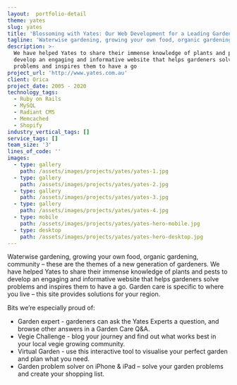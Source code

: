 ```yaml
---
layout:  portfolio-detail
theme: yates
slug: yates
title: 'Blossoming with Yates: Our Web Development for a Leading Garden Care Brand'
tagline: 'Waterwise gardening, growing your own food, organic gardening, community'
description: >-
  We have helped Yates to share their immense knowledge of plants and pests to
  develop an engaging and informative website that helps gardeners solve
  problems and inspires them to have a go
project_url: 'http://www.yates.com.au'
client: Orica
project_date: 2005 - 2020
technology_tags:
  - Ruby on Rails
  - MySQL
  - Radiant CMS
  - Memcached
  - Shopify
industry_vertical_tags: []
service_tags: []
team_size: '3'
lines_of_code: ''
images:
  - type: gallery
    path: /assets/images/projects/yates/yates-1.jpg
  - type: gallery
    path: /assets/images/projects/yates/yates-2.jpg
  - type: gallery
    path: /assets/images/projects/yates/yates-3.jpg
  - type: gallery
    path: /assets/images/projects/yates/yates-4.jpg
  - type: mobile
    path: /assets/images/projects/yates/yates-hero-mobile.jpg
  - type: desktop
    path: /assets/images/projects/yates/yates-hero-desktop.jpg
---
```


Waterwise gardening, growing your own food, organic gardening, community – these are the themes of a new generation of gardeners. We have helped Yates to share their immense knowledge of plants and pests to develop an engaging and informative website that helps gardeners solve problems and inspires them to have a go. Garden care is specific to where you live – this site provides solutions for your region.

Bits we’re especially proud of:

* Garden expert - gardeners can ask the Yates Experts a question, and browse other answers in a Garden Care Q\&A.
* Vegie Challenge - blog your journey and find out what works best in your local vegie growing community.
* Virtual Garden - use this interactive tool to visualise your perfect garden and plan what you need.
* Garden problem solver on iPhone & iPad – solve your garden problems and create your shopping list.
